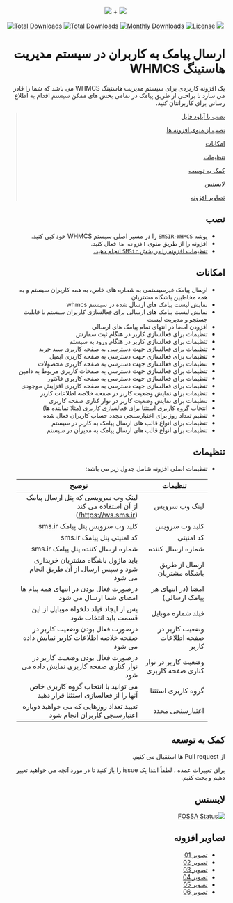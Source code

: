 <p align="center">
<img src="https://user-images.githubusercontent.com/3329008/111814382-a31bc700-88ef-11eb-94e2-41dd10c0d2b1.png" /> + 
<img src="https://user-images.githubusercontent.com/3329008/112176051-657fac80-8c15-11eb-87c1-d48fa0942392.png" />
</p>
<p align="center">
  <a href="https://packagist.org/packages/pejmankheyri/smsir-whmcs"><img src="https://poser.pugx.org/pejmankheyri/smsir-whmcs/v/stable" alt="Total Downloads"></a>
<a href="https://packagist.org/packages/pejmankheyri/smsir-whmcs"><img src="https://img.shields.io/packagist/dt/pejmankheyri/smsir-whmcs" alt="Total Downloads"></a>
  <a href="https://packagist.org/packages/pejmankheyri/smsir-whmcs"><img src="https://poser.pugx.org/pejmankheyri/smsir-whmcs/d/monthly" alt="Monthly Downloads"></a>
<a href="https://packagist.org/packages/pejmankheyri/smsir-whmcs"><img src="https://img.shields.io/github/license/pejmankheyri/smsir-whmcs" alt="License"></a>
<a href="https://app.fossa.com/projects/git%2Bgithub.com%2Fpejmankheyri%2FSMSIR-WHMCS?ref=badge_shield" alt="FOSSA Status"><img src="https://app.fossa.com/api/projects/git%2Bgithub.com%2Fpejmankheyri%2FSMSIR-WHMCS.svg?type=shield"/></a>
</p>
<div dir="rtl">

# ارسال پیامک به کاربران در سیستم مدیریت هاستینگ WHMCS

 یک افزونه کاربردی برای سیستم مدیریت هاستینگ WHMCS می باشد که شما را قادر می سازد تا براحتی از طریق پیامک در تمامی بخش های ممکن سیستم اقدام به اطلاع رسانی برای کاربرانتان کنید.


> [نصب با آپلود فایل](https://github.com/pejmankheyri/SMSIR-WHMCS#%D9%86%D8%B5%D8%A8-%D8%A8%D8%A7-%D8%A2%D9%BE%D9%84%D9%88%D8%AF-%D9%81%D8%A7%DB%8C%D9%84)
> 
> [نصب از منوی افزونه ها](https://github.com/pejmankheyri/SMSIR-WHMCS#%D9%86%D8%B5%D8%A8-%D8%A7%D8%B2-%D9%85%D9%86%D9%88%DB%8C-%D8%A7%D9%81%D8%B2%D9%88%D9%86%D9%87-%D9%87%D8%A7)
> 
> [امکانات](https://github.com/pejmankheyri/SMSIR-WHMCS#%D8%A7%D9%85%DA%A9%D8%A7%D9%86%D8%A7%D8%AA)
> 
> [تنظیمات](https://github.com/pejmankheyri/SMSIR-WHMCS#%D8%AA%D9%86%D8%B8%DB%8C%D9%85%D8%A7%D8%AA)
> 
> [کمک به توسعه](https://github.com/pejmankheyri/SMSIR-WHMCS#%DA%A9%D9%85%DA%A9-%D8%A8%D9%87-%D8%AA%D9%88%D8%B3%D8%B9%D9%87)
> 
> [لایسنس](https://github.com/pejmankheyri/SMSIR-WHMCS#%D9%84%D8%A7%DB%8C%D8%B3%D9%86%D8%B3)
> 
> [تصاویر افزونه](https://github.com/pejmankheyri/SMSIR-WHMCS#%D8%AA%D8%B5%D8%A7%D9%88%DB%8C%D8%B1-%D8%A7%D9%81%D8%B2%D9%88%D9%86%D9%87)

## نصب

* پوشه `SMSIR-WHMCS` را در مسیر اصلی سیستم WHMCS خود کپی کنید.
* افزونه را از طریق منوی `افزونه ها` فعال کنید.
* [تنظیمات افزونه را در بخش `SMSir` انجام دهید.](https://github.com/pejmankheyri/SMSIR-WHMCS#%D8%AA%D9%86%D8%B8%DB%8C%D9%85%D8%A7%D8%AA)


## امکانات

* ارسال پیامک غیرسیستمی به شماره های خاص، به همه کاربران سیستم و به همه مخاطبین باشگاه مشتریان
* نمایش لیست پیامک های ارسال شده در سیستم whmcs
* نمایش لیست پیامک های ارسالی برای فعالسازی کاربران سیستم با قابلیت جستجو و مدیریت لیست
* افزودن امضا در انتهای تمام پیامک های ارسالی
* تنظیمات برای فعالسازی کاربر در هنگام ثبت سفارش
* تنظیمات برای فعالسازی کاربر در هنگام ورود به سیستم
* تنظیمات برای فعالسازی جهت دسترسی به صفحه کاربری سبد خرید
* تنظیمات برای فعالسازی جهت دسترسی به صفحه کاربری ایمیل
* تنظیمات برای فعالسازی جهت دسترسی به صفحه کاربری محصولات
* تنظیمات برای فعالسازی جهت دسترسی به صفحات کاربری مربوط به دامین
* تنظیمات برای فعالسازی جهت دسترسی به صفحه کاربری فاکتور
* تنظیمات برای فعالسازی جهت دسترسی به صفحه کاربری افزایش موجودی
* تنظیمات برای نمایش وضعیت کاربر در صفحه خلاصه اطلاعات کاربر
* تنظیمات برای نمایش وضعیت کاربر در نوار کناری صفحه کاربری
* انتخاب گروه کاربری استثنا برای فعالسازی کاربری (مثلا نماینده ها)
* تنظیم تعداد روز برای اعتبارسنجی مجدد حساب کاربران فعال شده
* تنظیمات برای انواع قالب های ارسال پیامک به کاربر در سیستم
* تنظیمات برای انواع قالب های ارسال پیامک به مدیران در سیستم

## تنظیمات

* تنظیمات اصلی افزونه شامل جدول زیر می باشد:

    | تنظیمات | توضیح |
    | ------ | ------ |
    | لینک وب سرویس | لینک وب سرویسی که پنل ارسال پیامک از آن استفاده می کند (https://ws.sms.ir/) |
    | کلید وب سرویس | کلید وب سرویس پنل پیامک sms.ir |
    | کد امنیتی | کد امنیتی پنل پیامک sms.ir |
    | شماره ارسال کننده | شماره ارسال کننده پنل پیامک sms.ir |
    | ارسال از طریق باشگاه مشتریان | باید ماژول باشگاه مشتریان خریداری شود و سپس ارسال از آن طریق انجام می شود |
    | امضا (در انتهای هر پیامک ارسالی) | درصورت فعال بودن در انتهای همه پیام ها امضای شما ارسال می شود |
    | فیلد شماره موبایل | پس از ایجاد فیلد دلخواه موبایل از این قسمت باید انتخاب شود |
    | وضعیت کاربر در صفحه اطلاعات کاربر | درصورت فعال بودن وضعیت کاربر در صفحه خلاصه اطلاعات کاربر نمایش داده می شود |
    | وضعیت کاربر در نوار کناری صفحه کاربری | درصورت فعال بودن وضعیت کاربر در نوار کناری صفحه کاربری نمایش داده می شود |
    | گروه کاربری استثنا | می توانید با انتخاب گروه کاربری خاص آنها را از فعالسازی استثنا قرار دهید |
    | اعتبارسنجی مجدد | تعیید تعداد روزهایی که می خواهید دوباره اعتبارسنجی کاربران انجام شود |

## کمک به توسعه

از Pull request ها استقبال می کنیم.

برای تغییرات عمده ، لطفاً ابتدا یک issue را باز کنید تا در مورد آنچه می خواهید تغییر دهیم و بحث کنیم.

## لایسنس

[![FOSSA Status](https://app.fossa.com/api/projects/git%2Bgithub.com%2Fpejmankheyri%2FSMSIR-WHMCS.svg?type=large)](https://app.fossa.com/projects/git%2Bgithub.com%2Fpejmankheyri%2FSMSIR-WHMCS?ref=badge_large)

</div>

<div dir="rtl">

## تصاویر افزونه

* <a href="https://user-images.githubusercontent.com/3329008/112186419-bd6ee100-8c1e-11eb-8b10-688160f87088.png" target="_blank">تصویر 01</a>
* <a href="https://user-images.githubusercontent.com/3329008/112186518-d5466500-8c1e-11eb-98d2-0b74280fec2e.png" target="_blank">تصویر 02</a>
* <a href="https://user-images.githubusercontent.com/3329008/112186568-e68f7180-8c1e-11eb-8103-e9f113ab37c9.png" target="_blank">تصویر 03</a>
* <a href="https://user-images.githubusercontent.com/3329008/112186625-f4dd8d80-8c1e-11eb-9332-5fbfa17faa3e.png" target="_blank">تصویر 04</a>
* <a href="https://user-images.githubusercontent.com/3329008/112186673-00c94f80-8c1f-11eb-9721-ffaf57f7449e.png" target="_blank">تصویر 05</a>
* <a href="https://user-images.githubusercontent.com/3329008/112186726-0cb51180-8c1f-11eb-9490-bcf3a97bd994.png" target="_blank">تصویر 06</a>


</div>